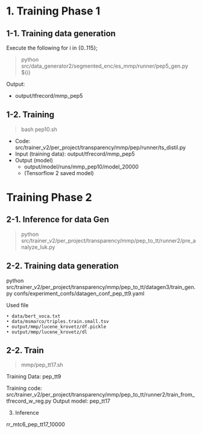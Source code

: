 # 1. Training Phase 1


## 1-1. Training data generation

Execute the following for i in {0..115};

> python src/data_generator2/segmented_enc/es_mmp/runner/pep5_gen.py ${i}

Output:
* output/tfrecord/mmp_pep5

## 1-2. Training 

> bash pep10.sh

* Code: src/trainer_v2/per_project/transparency/mmp/pep/runner/ts_distil.py
* Input (training data): output/tfrecord/mmp_pep5
* Output (model)
  * output/model/runs/mmp_pep10/model_20000
  * (Tensorflow 2 saved model)

# Training Phase 2
## 2-1. Inference for data Gen


> python src/trainer_v2/per_project/transparency/mmp/pep_to_tt/runner2/pre_analyze_luk.py


## 2-2. Training data generation
python src/trainer_v2/per_project/transparency/mmp/pep_to_tt/datagen3/train_gen.py confs/experiment_confs/datagen_conf_pep_tt9.yaml

Used file

	• data/bert_voca.txt
	• data/msmarco/triples.train.small.tsv
	• output/mmp/lucene_krovetz/df.pickle
	• output/mmp/lucene_krovetz/dl



## 2-2. Train

> mmp/pep_tt17.sh

Training Data: pep_tt9
	
	
Training code: src/trainer_v2/per_project/transparency/mmp/pep_to_tt/runner2/train_from_tfrecord_w_reg.py
Output model: pep_tt17





3) Inference 


rr_mtc6_pep_tt17_10000